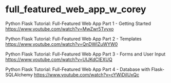 # full_featured_web_app_w_corey

Python Flask Tutorial: Full-Featured Web App Part 1 - Getting Started
https://www.youtube.com/watch?v=MwZwr5Tvyxo

Python Flask Tutorial: Full-Featured Web App Part 2 - Templates
https://www.youtube.com/watch?v=QnDWIZuWYW0

Python Flask Tutorial: Full-Featured Web App Part 3 - Forms and User Input
https://www.youtube.com/watch?v=UIJKdCIEXUQ

Python Flask Tutorial: Full-Featured Web App Part 4 - Database with Flask-SQLAlchemy
https://www.youtube.com/watch?v=cYWiDiIUxQc
